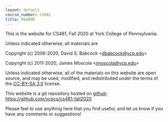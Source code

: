 ```yaml
---
layout: default
course_number: CS481
title: README
---
```


This is the website for CS481, Fall 2020 at York College of
Pennsylvania.

Unless indicated otherwise, all materials are

Copyright (c) 2006-2020, David S. Babcock &lt;<dbabcock@ycp.edu>&gt;

Copyright (c) 2011-2020, James Moscola &lt;<jmoscola@ycp.edu>&gt;

Unless indicated otherwise, all of the materials on this website
are open source, and may be used, modified, and redistributed
under the terms of the <a href="http://creativecommons.org/licenses/by-sa/3.0/us/">CC-BY-SA 3.0</a>
license.

This website is a git repository hosted on [github](https://github.com): <https://github.com/ycpcs/cs481-fall2020>

Please feel to use anything here that you find useful,
and let us know if you have any comments or suggestions!
